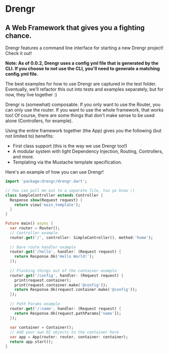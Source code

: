 # Drengr
## A Web Framework that gives you a fighting chance.

Drengr features a command line interface for starting a new Drengr project! Check it out!

**Note: As of 0.0.2, Drengr uses a config yml file that is generated by the CLI. If you choose to not use the CLI, you'll need to generate a matching config.yml file.**

The best examples for how to use Drengr are captured in the test folder. Eventually, we'll refactor this out into tests and examples separately, but for now, they live together :)

Drengr is (somewhat) composable. If you only want to use the Router, you can only use the router. If you want to use the whole framework, that works too! Of course, there are some things that don't make sense to be used alone (Controllers, for example).

Using the entire framework together (the App) gives you the following (but not limited to) benefits:
- First class support (this is the way we use Drengr too!)
- A modular system with light Dependency Injection, Routing, Controllers, and more.
- Templating via the Mustache template specification.

Here's an example of how you can use Drengr!

```dart
import 'package:drengr/drengr.dart';

// You can pull me out to a separate file, too ya know ;)
class SampleController extends Controller {
  Response show(Request request) {
    return view('main_template');
  }
}

Future main() async {
  var router = Router();
  // Controller example
  router.get('/', controller: SimpleController(), method:'home');
  
  // Bare route handler example
  router.get('/hello', handler: (Request request) {
    return Response.Ok('Hello World!');
  });
  
  // Plucking things out of the container example
  router.get('/config', handler: (Request request) {
    print(request.container);
    print(request.container.make('@config'));
    return Response.Ok(request.container.make('@config'));
  });
  
  // Path Params example
  router.get('/:name', handler: (Request request) {
    return Response.Ok(request.pathParams['name']);
  });
  
  var container = Container();
  // Add your own DI objects to the container here
  var app = App(router: router, container: container);
  return app.start();
}
```
